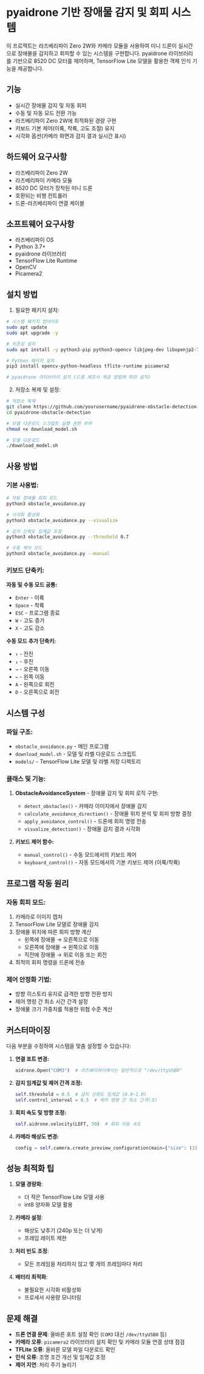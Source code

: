# pyaidrone 기반 장애물 감지 및 회피 시스템

이 프로젝트는 라즈베리파이 Zero 2W와 카메라 모듈을 사용하여 미니 드론이 실시간으로 장애물을 감지하고 회피할 수 있는 시스템을 구현합니다. pyaidrone 라이브러리를 기반으로 8520 DC 모터를 제어하며, TensorFlow Lite 모델을 활용한 객체 인식 기능을 제공합니다.

## 기능

- 실시간 장애물 감지 및 자동 회피
- 수동 및 자동 모드 전환 가능
- 라즈베리파이 Zero 2W에 최적화된 경량 구현
- 키보드 기본 제어(이륙, 착륙, 고도 조절) 유지
- 시각화 옵션(카메라 화면과 감지 결과 실시간 표시)

## 하드웨어 요구사항

- 라즈베리파이 Zero 2W
- 라즈베리파이 카메라 모듈
- 8520 DC 모터가 장착된 미니 드론
- 호환되는 비행 컨트롤러
- 드론-라즈베리파이 연결 케이블

## 소프트웨어 요구사항

- 라즈베리파이 OS
- Python 3.7+
- pyaidrone 라이브러리
- TensorFlow Lite Runtime
- OpenCV
- Picamera2

## 설치 방법

1. 필요한 패키지 설치:

```bash
# 시스템 패키지 업데이트
sudo apt update
sudo apt upgrade -y

# 의존성 설치
sudo apt install -y python3-pip python3-opencv libjpeg-dev libopenjp2-7-dev

# Python 패키지 설치
pip3 install opencv-python-headless tflite-runtime picamera2

# pyaidrone 라이브러리 설치 (드론 제조사 제공 방법에 따라 설치)
```

2. 저장소 복제 및 설정:

```bash
# 저장소 복제
git clone https://github.com/yourusername/pyaidrone-obstacle-detection.git
cd pyaidrone-obstacle-detection

# 모델 다운로드 스크립트 실행 권한 부여
chmod +x download_model.sh

# 모델 다운로드
./download_model.sh
```

## 사용 방법

### 기본 사용법:

```bash
# 자동 장애물 회피 모드
python3 obstacle_avoidance.py

# 시각화 활성화
python3 obstacle_avoidance.py --visualize

# 감지 신뢰도 임계값 조정
python3 obstacle_avoidance.py --threshold 0.7

# 수동 제어 모드
python3 obstacle_avoidance.py --manual
```

### 키보드 단축키:

**자동 및 수동 모드 공통:**
- `Enter` - 이륙
- `Space` - 착륙
- `ESC` - 프로그램 종료
- `W` - 고도 증가
- `X` - 고도 감소

**수동 모드 추가 단축키:**
- `↑` - 전진
- `↓` - 후진
- `→` - 오른쪽 이동
- `←` - 왼쪽 이동
- `A` - 왼쪽으로 회전
- `D` - 오른쪽으로 회전

## 시스템 구성

### 파일 구조:

- `obstacle_avoidance.py` - 메인 프로그램
- `download_model.sh` - 모델 및 라벨 다운로드 스크립트
- `models/` - TensorFlow Lite 모델 및 라벨 저장 디렉토리

### 클래스 및 기능:

1. **ObstacleAvoidanceSystem** - 장애물 감지 및 회피 로직 구현:
   - `detect_obstacles()` - 카메라 이미지에서 장애물 감지
   - `calculate_avoidance_direction()` - 장애물 위치 분석 및 회피 방향 결정
   - `apply_avoidance_control()` - 드론에 회피 명령 전송
   - `visualize_detection()` - 장애물 감지 결과 시각화

2. **키보드 제어 함수:**
   - `manual_control()` - 수동 모드에서의 키보드 제어
   - `keyboard_control()` - 자동 모드에서의 기본 키보드 제어 (이륙/착륙)

## 프로그램 작동 원리

### 자동 회피 모드:

1. 카메라로 이미지 캡처
2. TensorFlow Lite 모델로 장애물 감지
3. 장애물 위치에 따른 회피 방향 계산
   - 왼쪽에 장애물 → 오른쪽으로 이동
   - 오른쪽에 장애물 → 왼쪽으로 이동
   - 직전에 장애물 → 위로 이동 또는 회전
4. 최적의 회피 명령을 드론에 전송

### 제어 안정화 기법:

- 방향 히스토리 유지로 급격한 방향 전환 방지
- 제어 명령 간 최소 시간 간격 설정
- 장애물 크기 가중치를 적용한 위협 수준 계산

## 커스터마이징

다음 부분을 수정하여 시스템을 맞춤 설정할 수 있습니다:

1. **연결 포트 변경:**
   ```python
   aidrone.Open("COM3")  # 라즈베리파이에서는 일반적으로 "/dev/ttyUSB0"
   ```

2. **감지 임계값 및 제어 간격 조정:**
   ```python
   self.threshold = 0.5  # 감지 신뢰도 임계값 (0.0~1.0)
   self.control_interval = 0.5  # 제어 명령 간 최소 간격(초)
   ```

3. **회피 속도 및 방향 조정:**
   ```python
   self.aidrone.velocity(LEFT, 50)  # 회피 이동 속도
   ```

4. **카메라 해상도 변경:**
   ```python
   config = self.camera.create_preview_configuration(main={"size": (320, 240)})
   ```

## 성능 최적화 팁

1. **모델 경량화**:
   - 더 작은 TensorFlow Lite 모델 사용
   - int8 양자화 모델 활용

2. **카메라 설정**:
   - 해상도 낮추기 (240p 또는 더 낮게)
   - 프레임 레이트 제한

3. **처리 빈도 조정**:
   - 모든 프레임을 처리하지 않고 몇 개의 프레임마다 처리

4. **배터리 최적화**:
   - 불필요한 시각화 비활성화
   - 프로세서 사용량 모니터링

## 문제 해결

- **드론 연결 문제**: 올바른 포트 설정 확인 (`COM3` 대신 `/dev/ttyUSB0` 등)
- **카메라 오류**: `picamera2` 라이브러리 설치 확인 및 카메라 모듈 연결 상태 점검
- **TFLite 오류**: 올바른 모델 파일 다운로드 확인
- **인식 오류**: 조명 조건 개선 및 임계값 조정
- **제어 지연**: 처리 주기 늘리기
